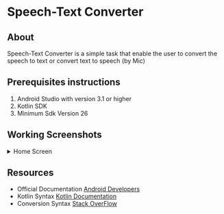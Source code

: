 # Speech-Text Converter

## About

Speech-Text Converter is a simple task that enable the user to convert the speech to text or convert text to speech (by Mic)

## Prerequisites instructions

1. Android Studio with version 3.1 or higher
2. Kotlin SDK
3. Minimum Sdk Version 26

## Working Screenshots

<details>
  <summary>Home Screen</summary>
<p>
![1](https://user-images.githubusercontent.com/52586356/138191107-440439c9-e796-46d6-9ea9-bb90d5681971.png)
</p>

</details>

## Resources

- Official Documentation [Android Developers](https://developer.android.com/reference/android/speech/SpeechRecognizer)  
- Kotlin Syntax [Kotlin Documentation](https://kotlinlang.org/docs/home.html)  
- Conversion Syntax [Stack OverFlow](https://stackoverflow.com/questions/5913773/speech-to-text-on-android)  
